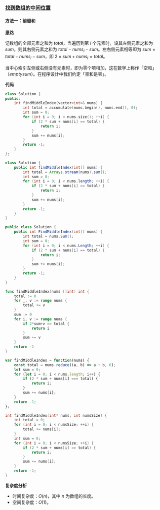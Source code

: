 ### [找到数组的中间位置](https://leetcode.cn/problems/find-the-middle-index-in-array/solutions/1010005/zhao-dao-shu-zu-de-zhong-jian-wei-zhi-by-s8cy/)

#### 方法一：前缀和

**思路**

记数组的全部元素之和为 $total$，当遍历到第 $i$ 个元素时，设其左侧元素之和为 $sum$，则其右侧元素之和为 $total-nums_i-sum$。左右侧元素相等即为 $sum=total-nums_i-sum$，即 $2 \times sum+nums_i=total$。

当中心索引左侧或右侧没有元素时，即为零个项相加，这在数学上称作「空和」（$empty sum$）。在程序设计中我们约定「空和是零」。

**代码**

```cpp
class Solution {
public:
    int findMiddleIndex(vector<int>& nums) {
        int total = accumulate(nums.begin(), nums.end(), 0);
        int sum = 0;
        for (int i = 0; i < nums.size(); ++i) {
            if (2 * sum + nums[i] == total) {
                return i;
            }
            sum += nums[i];
        }
        return -1;
    }
};
```

```java
class Solution {
    public int findMiddleIndex(int[] nums) {
        int total = Arrays.stream(nums).sum();
        int sum = 0;
        for (int i = 0; i < nums.length; ++i) {
            if (2 * sum + nums[i] == total) {
                return i;
            }
            sum += nums[i];
        }
        return -1;
    }
}
```

```csharp
public class Solution {
    public int FindMiddleIndex(int[] nums) {
        int total = nums.Sum();
        int sum = 0;
        for (int i = 0; i < nums.Length; ++i) {
            if (2 * sum + nums[i] == total) {
                return i;
            }
            sum += nums[i];
        }
        return -1;
    }
}
```

```go
func findMiddleIndex(nums []int) int {
    total := 0
    for _, v := range nums {
        total += v
    }
    sum := 0
    for i, v := range nums {
        if 2*sum+v == total {
            return i
        }
        sum += v
    }
    return -1
}
```

```javascript
var findMiddleIndex = function(nums) {
    const total = nums.reduce((a, b) => a + b, 0);
    let sum = 0;
    for (let i = 0; i < nums.length; i++) {
        if (2 * sum + nums[i] === total) {
            return i;
        }
        sum += nums[i];
    }
    return -1;
};
```

```c
int findMiddleIndex(int* nums, int numsSize) {
    int total = 0;
    for (int i = 0; i < numsSize; ++i) {
        total += nums[i];
    }
    int sum = 0;
    for (int i = 0; i < numsSize; ++i) {
        if (2 * sum + nums[i] == total) {
            return i;
        }
        sum += nums[i];
    }
    return -1;
}
```

**复杂度分析**

- 时间复杂度：$O(n)$，其中 $n$ 为数组的长度。
- 空间复杂度：$O(1)$。
